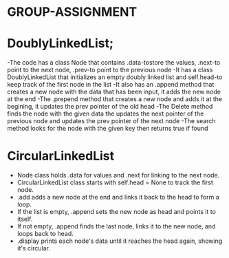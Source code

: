 # GROUP-ASSIGNMENT

# DoublyLinkedList;
-The code has a class Node that contains .data-tostore the values, .next-to point to the next node, .prev-to point to the previous node
-It has a class DoublyLinkedList that initializes an empty doubly linked list and self.head-to keep track of the first node in the list
-It also has an .append method that creates a new node with the data that has been input, it adds the new node at the end
-The .prepend method that creates a new node and adds it at the begining, it updates the prev pointer of the old head
-The Delete method finds the node with the given data the updates the next pointer of the previous node and updates the prev pointer of the next node
-The search method looks for the node with the given key then returns true if found
 
 # CircularLinkedList 
- Node class holds .data for values and .next for linking to the next node.
- CircularLinkedList class starts with self.head = None to track the first node.
- .add adds a new node at the end and links it back to the head to form a loop.
- If the list is empty, .append sets the new node as head and points it to itself.
- If not empty, .append finds the last node, links it to the new node, and loops back to head.
- .display prints each node's data until it reaches the head again, showing it's circular.

 
